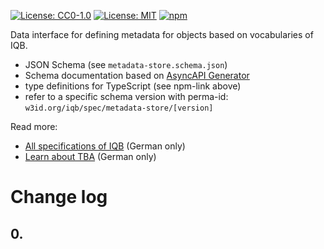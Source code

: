 [![License: CC0-1.0](https://img.shields.io/badge/License-CC0_1.0-lightgrey.svg)](http://creativecommons.org/publicdomain/zero/1.0/) [![License: MIT](https://img.shields.io/badge/License-MIT-yellow.svg)](https://opensource.org/licenses/MIT)
[![npm](https://img.shields.io/npm/v/%40iqbspecs%2Fmetadata-profile)](https://www.npmjs.com/package/@iqbspecs/metadata-profile)

Data interface for defining metadata for objects based on vocabularies of IQB.

* JSON Schema (see `metadata-store.schema.json`)
* Schema documentation based on [AsyncAPI Generator](https://github.com/asyncapi/generator)
* type definitions for TypeScript (see npm-link above)
* refer to a specific schema version with perma-id: `w3id.org/iqb/spec/metadata-store/[version]`

Read more:

* [All specifications of IQB](https://iqb-specifications.github.io/) (German only)
* [Learn about TBA](https://iqb-berlin.github.io/tba-info/) (German only)

# Change log

## 0.

